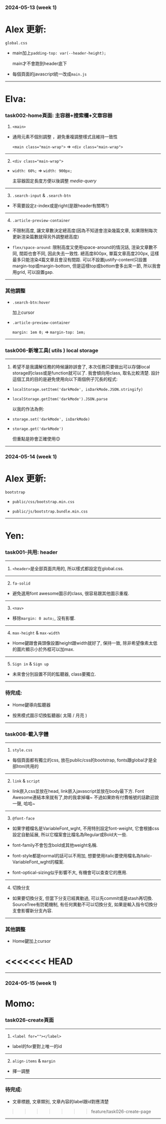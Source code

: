 ### 2024-05-13 (week 1)

# Alex 更新:

`global.css`

- main加上`padding-top: var(--header-height);`

  main才不會跑到header底下

- 每個頁面的javascript統一改成`main.js`

---

# Elva:

### task002-home頁面: 主容器+搜索欄+文章容器

1. `<main>`

- 通用元素不個別調整 ，避免重複調整樣式且維持一致性

  `<main class="main-wrap">` => `<div class="main-wrap">`

---

2. `<div class="main-wrap">`

- `width: 60%;` => `width: 900px;`

  主容器固定長度方便以後調整 *media-query*

---

3. `.search-input` & `.search-btn`

- 不需要設定z-index或是right(是跟header有關嗎?)

---

4. `.article-preview-container`

- 不限制高度, 讓文章數決定總高度(因為不知道會渲染幾篇文章, 如果限制每次更新渲染篇數就得另外調整總高度)

- `flex/space-around`: 限制高度又使用space-around的情況話, 渲染文章數不同, 間距也會不同, 因此失去一致性. 總高度800px, 單篇文章高度200px, 這樣最多只能渲染4篇文章且會沒有間距. 可以不設置justify-content只設置margin-top或margin-bottom, 但是這樣top或bottom會多出來一節, 所以我會用grid, 可以設置gap.

---

### 其他調整

- `.search-btn:hover` 

  加上cursor

- `.article-preview-container` 

  `margin: 1em 0;` => `margin-top: 1em;`

---

### task006-新增工具( utils ) local storage

---

1. 希望不是我講解任務的時候讓妳誤會了, 本次任務只要做出可以存儲local storage的class或是function就可以了. 我會傾向用class, 取名比較清楚. 設計這個工具的目的是避免使用向以下兩個例子冗長的程式:

- `localStorage.setItem('darkMode', isDarkMode.JSON.stringify)`

- `localStorage.getItem('darkMode').JSON.parse`

  以我的作法為例:

- `storage.set('darkMode', isDarkMode)`

- `storage.get('darkMode')`

  但重點是妳會正確使用😊

---

### 2024-05-14 (week 1)

# Alex 更新:

`bootstrap`

- `public/css/bootstrap.min.css`

- `public/js/bootstrap.bundle.min.css`

---

# Yen:

### task001-共用: header

---

1. `<header>`是全部頁面共用的, 所以樣式都設定在global.css.

---

2. `fa-solid`

- 避免選用font awesome圖示的class, 很容易跟其他圖示重複.

---

3. `<nav>`

- 移除`margin: 0 auto;`, 沒有影響.

---

4. `max-height` & `max-width`

- Home鍵跟會員頭像設置height跟width就好了, 保持一致, 除非希望像素太低的圖片顯示小於外框可以加max.

---

5. `Sign in` & `Sign up`

- 未來會分別設置不同的監聽器, class要獨立. 

---

### 待完成: 

- Home鍵導向監聽器

- 按黑模式圖示切換監聽器( 太陽 / 月亮 )

---

### task008-載入字體

---

1. `style.css`

- 每個頁面都有獨立的css, 放在public/css的bootstrap, fonts跟global才是全部html共用的

---

2. `link` & `script`

- link嵌入css並放在head, link嵌入javascript並放在body最下方. Font Awesome連結本來就有了,妳的我拿掉囉~ 不過如果妳有付費帳號的話歡迎說一聲, 哈哈~

---

3. `@font-face`

- 如果字體檔名是VariableFont_wght, 不用特別設定font-weight, 它會根據css設定自動延展, 所以它檔案會比檔名為Regular或Bold大一些. 

- font-family不會包含bold或其他weight名稱. 

- font-style都是normal的話可以不用加, 想要使用italic要使用檔名為Italic-VariableFont_wght的檔案.

- font-optical-sizing似乎影響不大, 有機會可以查查它的應用.

---

4. 切換分支

- 如果要切換分支, 但當下分支已經異動過, 可以先commit或是stash再切換. SourceTree有防範機制, 有任何異動不可以切換分支, 如果是輸入指令切換分支會影響新分支內容.

---

### 其他調整

- Home鍵加上cursor

<<<<<<< HEAD
=======
---

### 2024-05-15 (week 1)

# Momo:

### task026-create頁面

---

1. `<label for=""></label>`

- label的for要對上唯一的id

---

2. `align-items` & `margin`

- 擇一調整

---

### 待完成: 

- 文章標題, 文章類別, 文章內容的label跟id對應清楚

>>>>>>> feature/task026-create-page
---